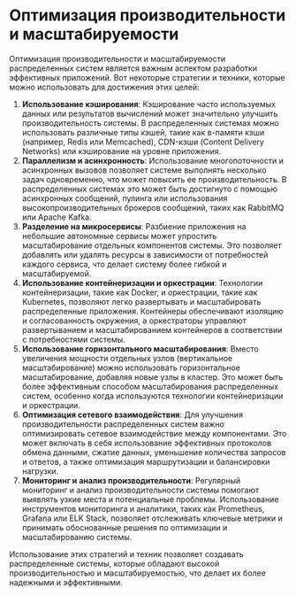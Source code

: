 # Оптимизация производительности и масштабируемости

Оптимизация производительности и масштабируемости распределенных систем является важным аспектом разработки эффективных приложений. Вот некоторые стратегии и техники, которые можно использовать для достижения этих целей:

1. **Использование кэширования**: Кэширование часто используемых данных или результатов вычислений может значительно улучшить производительность системы. В распределенных системах можно использовать различные типы кэшей, такие как в-памяти кэши (например, Redis или Memcached), CDN-кэши (Content Delivery Networks) или кэширование на уровне приложения.
2. **Параллелизм и асинхронность**: Использование многопоточности и асинхронных вызовов позволяет системе выполнять несколько задач одновременно, что может повысить ее производительность. В распределенных системах это может быть достигнуто с помощью асинхронных сообщений, пулинга или использования высокопроизводительных брокеров сообщений, таких как RabbitMQ или Apache Kafka.
3. **Разделение на микросервисы**: Разбиение приложения на небольшие автономные сервисы может упростить масштабирование отдельных компонентов системы. Это позволяет добавлять или удалять ресурсы в зависимости от потребностей каждого сервиса, что делает систему более гибкой и масштабируемой.
4. **Использование контейнеризации и оркестрации**: Технологии контейнеризации, такие как Docker, и оркестрации, такие как Kubernetes, позволяют легко развертывать и масштабировать распределенные приложения. Контейнеры обеспечивают изоляцию и согласованность окружения, а оркестраторы управляют развертыванием и масштабированием контейнеров в соответствии с потребностями системы.
5. **Использование горизонтального масштабирования**: Вместо увеличения мощности отдельных узлов (вертикальное масштабирование) можно использовать горизонтальное масштабирование, добавляя новые узлы в кластер. Это может быть более эффективным способом масштабирования распределенных систем, особенно когда используются технологии контейнеризации и оркестрации.
6. **Оптимизация сетевого взаимодействия**: Для улучшения производительности распределенных систем важно оптимизировать сетевое взаимодействие между компонентами. Это может включать в себя использование эффективных протоколов обмена данными, сжатие данных, уменьшение количества запросов и ответов, а также оптимизация маршрутизации и балансировки нагрузки.
7. **Мониторинг и анализ производительности**: Регулярный мониторинг и анализ производительности системы помогают выявлять узкие места и потенциальные проблемы. Использование инструментов мониторинга и аналитики, таких как Prometheus, Grafana или ELK Stack, позволяет отслеживать ключевые метрики и принимать обоснованные решения по оптимизации и масштабированию системы.

Использование этих стратегий и техник позволяет создавать распределенные системы, которые обладают высокой производительностью и масштабируемостью, что делает их более надежными и эффективными.
